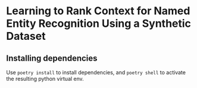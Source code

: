# Learning to Rank Context for Named Entity Recognition Using a Synthetic Dataset

## Installing dependencies

Use `poetry install` to install dependencies, and `poetry shell` to activate the resulting python virtual env. 
